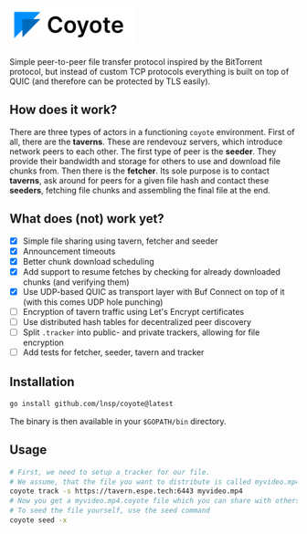 # <img alt="coyote" src="./docs/coyote.svg" height="60">

Simple peer-to-peer file transfer protocol inspired by the BitTorrent protocol, but instead of custom TCP protocols everything is built on top of QUIC (and therefore can be protected by TLS easily).

## How does it work?

There are three types of actors in a functioning `coyote` environment. First of all, there are the **taverns**. These are rendevouz servers, which introduce network peers to each other. The first type of peer is the **seeder**. They provide their bandwidth and storage for others to use and download file chunks from. Then there is the **fetcher**. Its sole purpose is to contact **taverns**, ask around for peers for a given file hash and contact these **seeders**, fetching file chunks and assembling the final file at the end.

## What does (not) work yet?

* [x] Simple file sharing using tavern, fetcher and seeder
* [x] Announcement timeouts
* [x] Better chunk download scheduling
* [x] Add support to resume fetches by checking for already downloaded chunks (and verifying them)
* [x] Use UDP-based QUIC as transport layer with Buf Connect on top of it (with this comes UDP hole punching)
* [ ] Encryption of tavern traffic using Let's Encrypt certificates
* [ ] Use distributed hash tables for decentralized peer discovery
* [ ] Split `.tracker` into public- and private trackers, allowing for file encryption
* [ ] Add tests for fetcher, seeder, tavern and tracker

## Installation

```bash
go install github.com/lnsp/coyote@latest
```

The binary is then available in your `$GOPATH/bin` directory.

## Usage

```bash
# First, we need to setup a tracker for our file.
# We assume, that the file you want to distribute is called myvideo.mp4
coyote track -s https://tavern.espe.tech:6443 myvideo.mp4
# Now you get a myvideo.mp4.coyote file which you can share with others
# To seed the file yourself, use the seed command
coyote seed -x 
